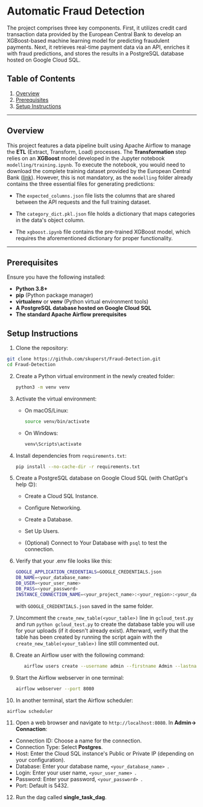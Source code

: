 # Automatic Fraud Detection

The project comprises three key components. First, it utilizes credit card transaction data provided by the European Central Bank to develop an XGBoost-based machine learning model for predicting fraudulent payments. Next, it retrieves real-time payment data via an API, enriches it with fraud predictions, and stores the results in a PostgreSQL database hosted on Google Cloud SQL.

## Table of Contents
1. [Overview](#overview)
2. [Prerequisites](#prerequisites)
3. [Setup Instructions](#setup-instructions)

---

## Overview
This project features a data pipeline built using Apache Airflow to manage the **ETL** (Extract, Transform, Load) processes.  The **Transformation** step relies on an **XGBoost** model developed in the Jupyter notebook `modelling/training.ipynb`. To execute the notebook, you would need to download the complete training dataset provided by the European Central Bank ([link](https://lead-program-assets.s3.eu-west-3.amazonaws.com/M05-Projects/fraudTest.csv)). However, this is not mandatory, as the `modelling`  folder already contains the three essential files for generating predictions:

   - The `expected_columns.json` file lists the columns that are shared between the API requests and the full training dataset.

   - The `category_dict.pkl.json` file holds a dictionary that maps categories in the data's object column.

   - The `xgboost.ipynb` file contains the pre-trained XGBoost model, which requires the aforementioned dictionary for proper functionality.

---

## Prerequisites

Ensure you have the following installed:
- **Python 3.8+**
- **pip** (Python package manager)
- **virtualenv** or **venv** (Python virtual environment tools)
- **A PostgreSQL database hosted on Google Cloud SQL**
- **The standard Apache Airflow prerequisites**

## Setup Instructions

1. Clone the repository:

```bash
git clone https://github.com/skuperst/Fraud-Detection.git
cd Fraud-Detection
```

2. Create a Python virtual environment in the newly created folder:
   ```bash
   python3 -m venv venv
   ```

3. Activate the virtual environment:

   - On macOS/Linux:
     ```bash
     source venv/bin/activate
     ```
   - On Windows:
     ```bash
     venv\Scripts\activate
     ```

4. Install dependencies from `requirements.txt`:

     ```bash
     pip install --no-cache-dir -r requirements.txt
     ```

5. Create a PostgreSQL database on Google Cloud SQL (with ChatGpt's help 😊):

   - Create a Cloud SQL Instance.
     
   - Configure Networking.

   - Create a Database.
     
   - Set Up Users.

   - (Optional) Connect to Your Database with `psql` to test the connection.

6. Verify that your .env file looks like this:

      ```bash
      GOOGLE_APPLICATION_CREDENTIALS=GOOGLE_CREDENTIALS.json
      DB_NAME=<your_database_name>
      DB_USER=<your_user_name>
      DB_PASS=<your_password>
      INSTANCE_CONNECTION_NAME=<your_project_name>:<your_region>:<your_database_name>
      ```
      with `GOOGLE_CREDENTIALS.json` saved in the same folder.

7. Uncomment the `create_new_table(<your_table>)` line in `gcloud_test.py` and run `python gcloud_test.py`  to create the database table you will use for your uploads (if it doesn't already exist). Afterward, verify that the table has been created by running the script again with the `create_new_table(<your_table>)` line still commented out.

8. Create an Airflow user with the following command:

   ```bash
      airflow users create --username admin --firstname Admin --lastname User --role Admin --email admin@example.com

   ```

9. Start the Airflow webserver in one terminal:

   ```bash
   airflow webserver --port 8080
   ```

10. In another terminal, start the Airflow scheduler:

   ```bash
   airflow scheduler
   ```

11. Open a web browser and navigate to `http://localhost:8080`. In **Admin-> Connaction**:

   - Connection ID: Choose a name for the connection.
   - Connection Type: Select **Postgres**.
   - Host: Enter the Cloud SQL instance's Public or Private IP (depending on your configuration).
   - Database: Enter your database name, `<your_database_name> `.
   - Login: Enter your user name, `<your_user_name> `.
   - Password: Enter your password, `<your_password> `.
   - Port: Default is 5432.

12. Run the dag called **single_task_dag**.